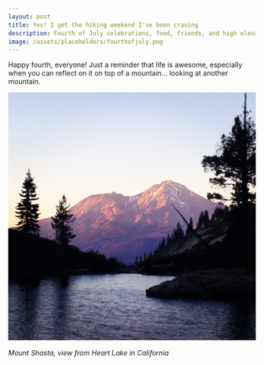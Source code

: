 ```yaml
---
layout: post
title: Yes! I get the hiking weekend I've been craving
description: Fourth of July celebrations, food, friends, and high elevation
image: /assets/placeholders/fourthofjuly.png
---
```

Happy fourth, everyone! Just a reminder that life is awesome, especially when you can reflect on it on top of a mountain... looking at another mountain.

<img class="img-responsive" src="/assets/placeholders/fourthofjuly2.png" style="width:800px">

<i>Mount Shasta, view from Heart Lake in California</i>




